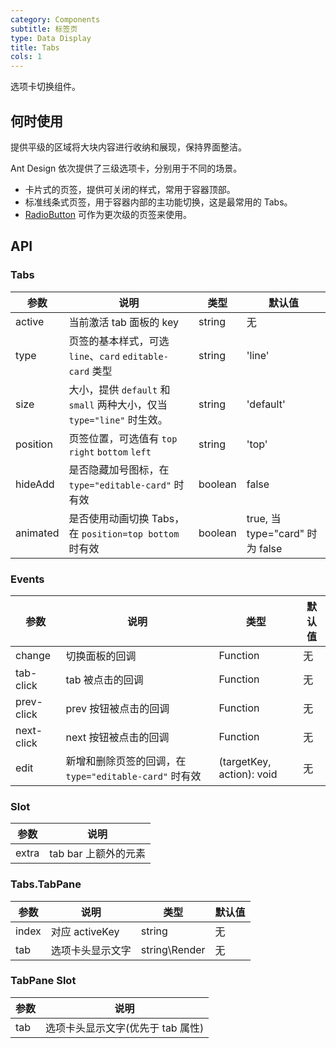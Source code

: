 ```yaml
---
category: Components
subtitle: 标签页
type: Data Display
title: Tabs
cols: 1
---
```


选项卡切换组件。

## 何时使用

提供平级的区域将大块内容进行收纳和展现，保持界面整洁。

Ant Design 依次提供了三级选项卡，分别用于不同的场景。

- 卡片式的页签，提供可关闭的样式，常用于容器顶部。
- 标准线条式页签，用于容器内部的主功能切换，这是最常用的 Tabs。
- [RadioButton](/components/radio/#components-radio-demo-radiobutton) 可作为更次级的页签来使用。

## API

### Tabs

| 参数             | 说明                                         | 类型     | 默认值        |
|------------------|----------------------------------------------|----------|---------------|
| active        | 当前激活 tab 面板的 key                      | string   | 无            |
| type | 页签的基本样式，可选 `line`、`card` `editable-card` 类型   | string   | 'line'      |
| size | 大小，提供 `default` 和 `small` 两种大小，仅当 `type="line"` 时生效。  | string   | 'default'      |
| position | 页签位置，可选值有 `top` `right` `bottom` `left`  | string   | 'top'      |
| hideAdd | 是否隐藏加号图标，在 `type="editable-card"` 时有效 | boolean   | false    |
| animated | 是否使用动画切换 Tabs，在 `position=top bottom` 时有效 | boolean  | true, 当 type="card" 时为 false |

### Events

| 参数             | 说明                                         | 类型     | 默认值        |
|------------------|----------------------------------------------|----------|---------------|
| change         | 切换面板的回调                               | Function | 无            |
| tab-click       | tab 被点击的回调                             | Function | 无            |
| prev-click      | prev 按钮被点击的回调                         | Function | 无            |
| next-click      | next 按钮被点击的回调                         | Function | 无            |
| edit | 新增和删除页签的回调，在 `type="editable-card"` 时有效 | (targetKey, action): void | 无 |


### Slot

| 参数             | 说明                                         | 
|------------------|----------------------------------------------|
| extra | tab bar 上额外的元素                       |


### Tabs.TabPane

| 参数 | 说明             | 类型                    | 默认值 |
|------|------------------|-------------------------|--------|
| index  | 对应 activeKey   | string                  | 无     |
| tab  | 选项卡头显示文字 | string\Render | 无     |

### TabPane Slot

| 参数             | 说明                                         | 
|------------------|----------------------------------------------|
| tab | 选项卡头显示文字(优先于 tab 属性)                      |


